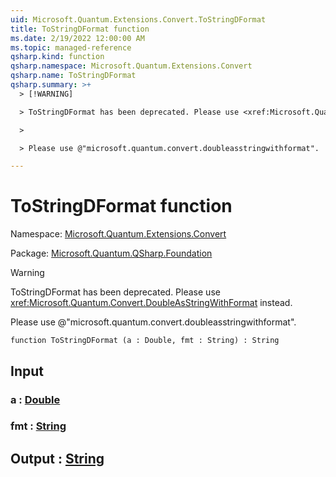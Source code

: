 ```yaml
---
uid: Microsoft.Quantum.Extensions.Convert.ToStringDFormat
title: ToStringDFormat function
ms.date: 2/19/2022 12:00:00 AM
ms.topic: managed-reference
qsharp.kind: function
qsharp.namespace: Microsoft.Quantum.Extensions.Convert
qsharp.name: ToStringDFormat
qsharp.summary: >+
  > [!WARNING]

  > ToStringDFormat has been deprecated. Please use <xref:Microsoft.Quantum.Convert.DoubleAsStringWithFormat> instead.

  >

  > Please use @"microsoft.quantum.convert.doubleasstringwithformat".

---
```


# ToStringDFormat function

Namespace: [Microsoft.Quantum.Extensions.Convert](xref:Microsoft.Quantum.Extensions.Convert)

Package: [Microsoft.Quantum.QSharp.Foundation](https://nuget.org/packages/Microsoft.Quantum.QSharp.Foundation)


> [!WARNING]
> ToStringDFormat has been deprecated. Please use <xref:Microsoft.Quantum.Convert.DoubleAsStringWithFormat> instead.
>
> Please use @"microsoft.quantum.convert.doubleasstringwithformat".



```qsharp
function ToStringDFormat (a : Double, fmt : String) : String
```


## Input

### a : [Double](xref:microsoft.quantum.qsharp.valueliterals#double-literals)




### fmt : [String](xref:microsoft.quantum.qsharp.valueliterals#string-literals)





## Output : [String](xref:microsoft.quantum.qsharp.valueliterals#string-literals)

